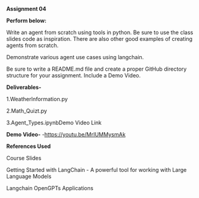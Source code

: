 **Assignment 04**

**Perform below:**


Write an agent from scratch using tools in python. Be sure to use the class slides code as inspiration. There are also other good examples of creating agents from scratch.

Demonstrate various agent use cases using langchain.

Be sure to write a README.md file and create a proper GitHub directory structure for your assignment. Include a Demo Video.

**Deliverables-**

1.WeatherInformation.py

2.Math_Quizt.py

3.Agent_Types.ipynbDemo Video Link

**Demo Video-** -https://youtu.be/MrIUMMysmAk

**References Used**

Course Slides

Getting Started with LangChain - A powerful tool for working with Large Language Models

Langchain OpenGPTs Applications
